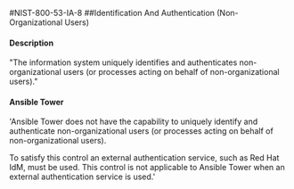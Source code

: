 #NIST-800-53-IA-8
##Identification And Authentication (Non-Organizational Users)
#### Description
"The information system uniquely identifies and authenticates non-organizational users (or processes acting on behalf of non-organizational users)."
#### Ansible Tower
'Ansible Tower does not have the capability to uniquely
identify and authenticate non-organizational users (or
processes acting on behalf of non-organizational users).

To satisfy this control an external authentication service, such
as Red Hat IdM, must be used. This control is not applicable to
Ansible Tower when an external authentication service is used.'

